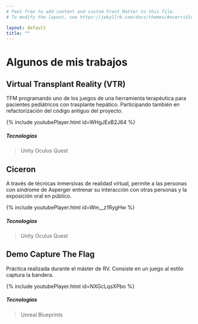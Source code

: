 ```yaml
---
# Feel free to add content and custom Front Matter to this file.
# To modify the layout, see https://jekyllrb.com/docs/themes/#overriding-theme-defaults

layout: default
title: ""
---
```


# Algunos de mis trabajos

## Virtual Transplant Reality (VTR)
TFM programando uno de los juegos de una herramienta terapéutica para pacientes pediátricos con trasplante hepático. Participando también en refactorización del código antiguo del proyecto.

{% include youtubePlayer.html id=WHgJExB2J64 %}

##### Tecnologías
> Unity
> Oculus Quest

## Ciceron
A través de técnicas inmersivas de realidad virtual, permite a las personas con síndrome de Asperger entrenar su interacción con otras personas y la exposición oral en público.

{% include youtubePlayer.html id=Wm__z1RygHw %}

##### Tecnologías
> Unity
> Oculus Quest

## Demo Capture The Flag
Práctica realizada durante el máster de RV. Consiste en un juego al estilo captura la bandera.

{% include youtubePlayer.html id=NXGcLqsXPbo %}

##### Tecnologías
> Unreal
> Blueprints